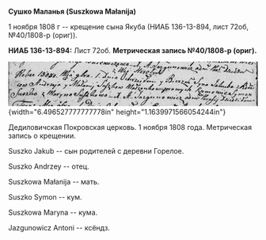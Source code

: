 **Сушко Маланья (Suszkowa Małanija)**

1 ноября 1808 г -- крещение сына Якуба (НИАБ 136-13-894, лист 72об,
№40/1808-р (ориг)).

**НИАБ 136-13-894:** Лист 72об. **Метрическая запись №40/1808-р
(ориг).**

![](./media/d1f7821157c5de5b78d5c7a690100227abe11cb4.png){width="6.496527777777778in"
height="1.1639971566054244in"}

Дедиловичская Покровская церковь. 1 ноября 1808 года. Метрическая запись
о крещении.

Suszko Jakub -- сын родителей с деревни Горелое.

Suszko Andrzey -- отец.

Suszkowa Małanija -- мать.

Suszko Symon -- кум.

Suszkowa Maryna -- кума.

Jazgunowicz Antoni -- ксёндз.
